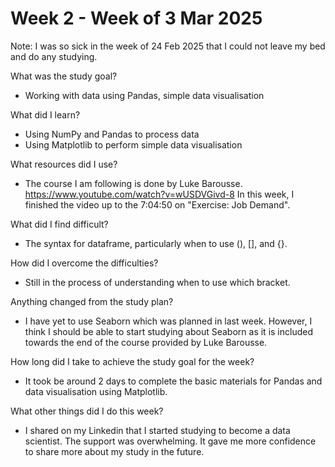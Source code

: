 # Week 2 - Week of 3 Mar 2025

Note: I was so sick in the week of 24 Feb 2025 that I could not leave my bed and do any studying. 

What was the study goal?
- Working with data using Pandas, simple data visualisation

What did I learn?
- Using NumPy and Pandas to process data
- Using Matplotlib to perform simple data visualisation

What resources did I use?
- The course I am following is done by Luke Barousse. https://www.youtube.com/watch?v=wUSDVGivd-8 In this week, I finished the video up to the 7:04:50 on "Exercise: Job Demand".

What did I find difficult?
- The syntax for dataframe, particularly when to use (), [], and {}. 

How did I overcome the difficulties?
-  Still in the process of understanding when to use which bracket. 

Anything changed from the study plan?
- I have yet to use Seaborn which was planned in last week. However, I think I should be able to start studying about Seaborn as it is included towards the end of the course provided  by Luke Barousse.

How long did I take to achieve the study goal for the week?
- It took be around 2 days to complete the basic materials for Pandas and data visualisation using Matplotlib. 

What other things did I do this week?
- I shared on my Linkedin that I started studying to become a data scientist. The support was overwhelming. It gave me more confidence to share more about my study in the future. 

